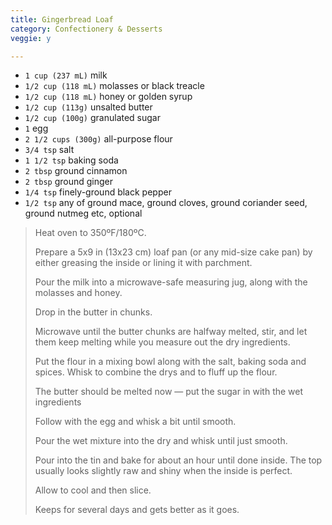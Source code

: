 ```yaml
---
title: Gingerbread Loaf 
category: Confectionery & Desserts
veggie: y

--- 
```

* `1 cup (237 mL)` milk
* `1/2 cup (118 mL)` molasses or black treacle
* `1/2 cup (118 mL)` honey or golden syrup
* `1/2 cup (113g)` unsalted butter
* `1/2 cup (100g)` granulated sugar
* `1` egg
* `2 1/2 cups (300g)` all-purpose flour
* `3/4 tsp` salt
* `1 1/2 tsp` baking soda
* `2 tbsp` ground cinnamon 
* `2 tbsp` ground ginger
* `1/4 tsp` finely-ground black pepper
* `1/2 tsp` any of ground mace, ground cloves, ground coriander seed, ground nutmeg etc, optional
 
> Heat oven to 350ºF/180ºC. 
>
> Prepare a 5x9 in (13x23 cm) loaf pan (or any mid-size cake pan) by either greasing the inside or lining it with parchment.
>
> Pour the milk into a microwave-safe measuring jug, along with the molasses and honey. 
>
> Drop in the butter in chunks. 
>
> Microwave until the butter chunks are halfway melted, stir, and let them keep melting while you measure out the dry ingredients.
>
> Put the flour in a mixing bowl along with the salt, baking soda and spices. Whisk to combine the drys and to fluff up the flour.
>
> The butter should be melted now — put the sugar in with the wet ingredients
>
> Follow with the egg and whisk a bit until smooth. 
>
> Pour the wet mixture into the dry and whisk until just smooth.
>
> Pour into the tin and bake for about an hour until done inside. The top usually looks slightly raw  and shiny when the inside is perfect.
>
> Allow to cool and then slice. 
>
> Keeps for several days and gets better as it goes.

